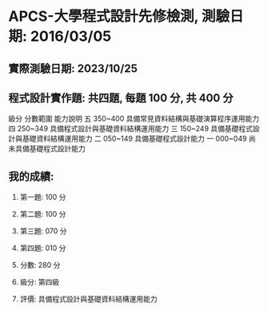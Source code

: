 # APCS-大學程式設計先修檢測, 測驗日期: 2016/03/05

## 實際測驗日期: 2023/10/25

## 程式設計實作題: 共四題, 每題 100 分, 共 400 分

級分  分數範圍  能力說明
 五   350~400  具備常見資料結構與基礎演算程序運用能力
 四   250~349  具備程式設計與基礎資料結構運用能力
 三   150~249  具備基礎程式設計與基礎資料結構運用能力
 二   050~149  具備基礎程式設計能力
 一   000~049  尚未具備基礎程式設計能力

## 我的成績:
1. 第一題: 100 分
2. 第二題: 100 分
3. 第三題: 070 分
4. 第四題: 010 分

1. 分數: 280 分
2. 級分: 第四級
3. 評價: 具備程式設計與基礎資料結構運用能力
